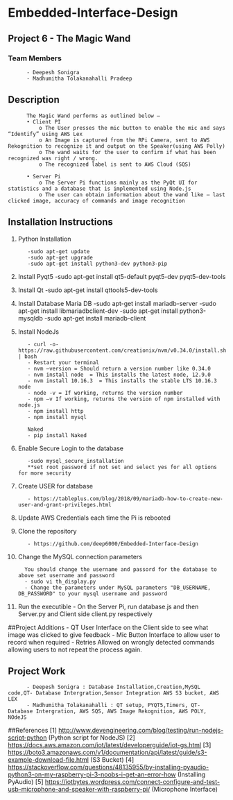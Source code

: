 # Embedded-Interface-Design

## Project 6 - The Magic Wand

### Team Members
          - Deepesh Sonigra
          - Madhumitha Tolakanahalli Pradeep

## Description
          The Magic Wand performs as outlined below –
          • Client PI
              o The User presses the mic button to enable the mic and says “Identify” using AWS Lex
              o An Image is captured from the RPi Camera, sent to AWS Rekognition to recognize it and output on the Speaker(using AWS Polly)
              o The wand waits for the user to confirm if what has been recognized was right / wrong.
              o The recognized label is sent to AWS Cloud (SQS)

          • Server Pi
              o The Server Pi functions mainly as the PyQt UI for statistics and a database that is implemented using Node.js
              o The user can obtain information about the wand like – last clicked image, accuracy of commands and image recognition

          
## Installation Instructions 
1) Python Installation

          -sudo apt-get update
          -sudo apt-get upgrade
          -sudo apt-get install python3-dev python3-pip
          
          
2) Install Pyqt5
          -sudo apt-get install qt5-default pyqt5-dev pyqt5-dev-tools
          
3) Install Qt
          -sudo apt-get install qttools5-dev-tools
         
4) Install Database Maria DB
          -sudo apt-get install mariadb-server
          -sudo apt-get install libmariadbclient-dev
          -sudo apt-get install python3-mysqldb
          -sudo apt-get install mariadb-client

5) Install NodeJs 
          
          - curl -o- https://raw.githubusercontent.com/creationix/nvm/v0.34.0/install.sh | bash
          - Restart your terminal
          - nvm –version = Should return a version number like 0.34.0
          - nvm install node  = This installs the latest node, 12.9.0
          - nvm install 10.16.3  = This installs the stable LTS 10.16.3 node
          - node -v = If working, returns the version number
          - npm –v If working, returns the version of npm installed with node.js
          - npm install http
          - npm install mysql
          
          Naked
          - pip install Naked

6) Enable Secure Login to the database

          -sudo mysql_secure_installation
          **set root password if not set and select yes for all options for more security
7) Create USER for database 

          - https://tableplus.com/blog/2018/09/mariadb-how-to-create-new-user-and-grant-privileges.html
          
8) Update AWS Credentials each time the Pi is rebooted
 
8) Clone the repository 
          
          - https://github.com/deep6000/Embedded-Interface-Design
          
10) Change the MySQL connection parameters

          You should change the username and passord for the database to above set username and password
          - sudo vi th_display.py
          - Change the parameters under MySQL parameters "DB_USERNAME, DB_PASSWORD" to your mysql username and password
          
 11) Run the executible
         - On the Server Pi, run database.js and then Server.py and Client side client.py respectively
 

##Project Additions
        - QT User Interface on the Client side to see what image was clicked to give feedback
        - Mic Button Interface to allow user to record when required
        - Retries Allowed on wrongly detected commands allowing users to not repeat the process again.

 ## Project Work
          - Deepesh Sonigra : Database Installation,Creation,MySQL code,QT- Database Intergration,Sensor Integration AWS S3 bucket, AWS LEX
          - Madhumitha Tolakanahalli : QT setup, PYQT5,Timers, QT- Database Intergration, AWS SQS, AWS Image Rekognition, AWS POLY, NOdeJS
          
##References
[1] http://www.devengineering.com/blog/testing/run-nodejs-script-python (Python script for NodeJS)
[2] https://docs.aws.amazon.com/iot/latest/developerguide/iot-gs.html 
[3] https://boto3.amazonaws.com/v1/documentation/api/latest/guide/s3-example-download-file.html (S3 Bucket)
[4] https://stackoverflow.com/questions/48135955/by-installing-pyaudio-python3-on-my-raspberry-pi-3-noobs-i-get-an-error-how (Installing PyAudio)
[5] https://iotbytes.wordpress.com/connect-configure-and-test-usb-microphone-and-speaker-with-raspberry-pi/ (Microphone Interface)
